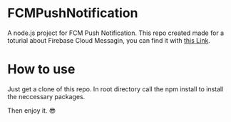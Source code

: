 # FCMPushNotification
A node.js project for FCM Push Notification.
This repo created made for a toturial about Firebase Cloud Messagin, you can find it with [this Link](http://isapanah.com/2017/how-to-fcm-android).

# How to use
Just get a clone of this repo. In root directory call the npm install to install the neccessary packages.

Then enjoy it. 😎
